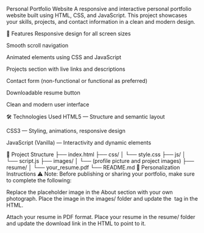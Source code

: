 Personal Portfolio Website
A responsive and interactive personal portfolio website built using HTML, CSS, and JavaScript. This project showcases your skills, projects, and contact information in a clean and modern design.

🚀 Features
Responsive design for all screen sizes

Smooth scroll navigation

Animated elements using CSS and JavaScript

Projects section with live links and descriptions

Contact form (non-functional or functional as preferred)

Downloadable resume button

Clean and modern user interface

🛠️ Technologies Used
HTML5 — Structure and semantic layout

CSS3 — Styling, animations, responsive design

JavaScript (Vanilla) — Interactivity and dynamic elements

📁 Project Structure
├── index.html
├── css/
│   └── style.css
├── js/
│   └── script.js
├── images/
│   └── (profile picture and project images)
├── resume/
│   └── your_resume.pdf
└── README.md
📝 Personalization Instructions
⚠️ Note: Before publishing or sharing your portfolio, make sure to complete the following:

Replace the placeholder image in the About section with your own photograph. Place the image in the images/ folder and update the <img> tag in the HTML.

Attach your resume in PDF format. Place your resume in the resume/ folder and update the download link in the HTML to point to it.
